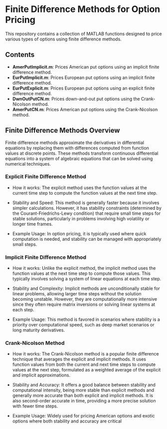 # Finite Difference Methods for Option Pricing

This repository contains a collection of MATLAB functions designed to price various types of options using finite difference methods.

## Contents

- **AmerPutImplicit.m**: Prices American put options using an implicit finite difference method.
- **EurPutImplicit.m**: Prices European put options using an implicit finite difference method.
- **EurPutExplicit.m**: Prices European put options using an explicit finite difference method.
- **DwnOutPutCN.m**: Prices down-and-out put options using the Crank-Nicolson method.
- **AmerPutCN.m**: Prices American put options using the Crank-Nicolson method.

## Finite Difference Methods Overview

Finite difference methods approximate the derivatives in differential equations by replacing them with differences computed from function values at discrete points. These methods transform continuous differential equations into a system of algebraic equations that can be solved using numerical techniques.

### Explicit Finite Difference Method

- How it works: The explicit method uses the function values at the current time step to compute the function values at the next time step.

- Stability and Speed: This method is generally faster because it involves simpler calculations. However, it has stability constraints (determined by the Courant-Friedrichs-Lewy condition) that require small time steps for stable solutions, particularly in problems involving high volatility or longer time frames.

- Example Usage: In option pricing, it is typically used where quick computation is needed, and stability can be managed with appropriately small steps.

### Implicit Finite Difference Method

- How it works: Unlike the explicit method, the implicit method uses the function values at the next time step to compute those values. This typically involves solving a system of linear equations at each time step.

- Stability and Complexity: Implicit methods are unconditionally stable for linear problems, allowing larger time steps without the solution becoming unstable. However, they are computationally more intensive since they often require matrix inversions or solving linear systems at each step.

- Example Usage: This method is favored in scenarios where stability is a priority over computational speed, such as deep market scenarios or long maturity derivatives.

### Crank-Nicolson Method

- How it works: The Crank-Nicolson method is a popular finite difference technique that averages the explicit and implicit methods. It uses function values from both the current and next time steps to compute values at the next step, formulated as a weighted average of the explicit and implicit approximations.

- Stability and Accuracy: It offers a good balance between stability and computational intensity, being more stable than explicit methods and generally more accurate than both explicit and implicit methods. It is also second-order accurate in time, providing a more precise solution with fewer time steps.

- Example Usage: Widely used for pricing American options and exotic options where both stability and accuracy are critical
